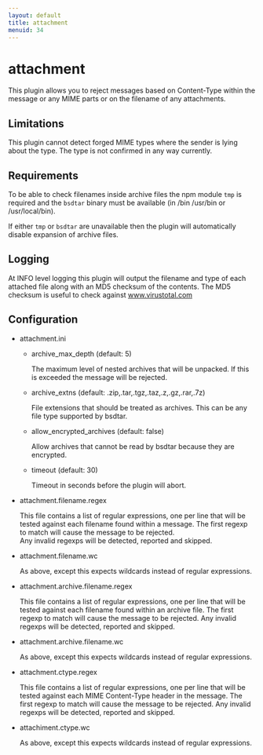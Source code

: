 ```yaml
---
layout: default
title: attachment
menuid: 34
---
```

attachment
==========

This plugin allows you to reject messages based on Content-Type within 
the message or any MIME parts or on the filename of any attachments.

Limitations
-----------

This plugin cannot detect forged MIME types where the sender is lying
about the type.  The type is not confirmed in any way currently.


Requirements
------------

To be able to check filenames inside archive files the npm module
`tmp` is required and the `bsdtar` binary must be available (in
/bin /usr/bin or /usr/local/bin).

If either `tmp` or `bsdtar` are unavailable then the plugin will
automatically disable expansion of archive files.


Logging
-------

At INFO level logging this plugin will output the filename and type
of each attached file along with an MD5 checksum of the contents.
The MD5 checksum is useful to check against www.virustotal.com


Configuration
-------------

* attachment.ini

  - archive\_max\_depth
    (default: 5)

    The maximum level of nested archives that will be unpacked.
    If this is exceeded the message will be rejected.

  - archive\_extns
    (default: .zip,.tar,.tgz,.taz,.z,.gz,.rar,.7z) 

    File extensions that should be treated as archives.
    This can be any file type supported by bsdtar.

  - allow\_encrypted\_archives
    (default: false)

    Allow archives that cannot be read by bsdtar because
    they are encrypted.

  - timeout
    (default: 30)

    Timeout in seconds before the plugin will abort.

* attachment.filename.regex

  This file contains a list of regular expressions, one per line that 
  will be tested against each filename found within a message.
  The first regexp to match will cause the message to be rejected.  
  Any invalid regexps will be detected, reported and skipped.

* attachment.filename.wc

  As above, except this expects wildcards instead of regular expressions.

* attachment.archive.filename.regex

  This file contains a list of regular expressions, one per line that
  will be tested against each filename found within an archive file.
  The first regexp to match will cause the message to be rejected.
  Any invalid regexps will be detected, reported and skipped.

* attachment.archive.filename.wc

  As above, except this expects wildcards instead of regular expressions.

* attachment.ctype.regex

  This file contains a list of regular expressions, one per line that
  will be tested against each MIME Content-Type header in the message.
  The first regexp to match will cause the message to be rejected.
  Any invalid regexps will be detected, reported and skipped.

* attachiment.ctype.wc

  As above, except this expects wildcards instead of regular expressions.

